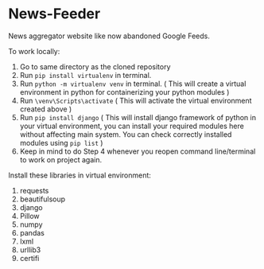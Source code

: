 # News-Feeder
News aggregator website like now abandoned Google Feeds. 

To work locally:
  1. Go to same directory as the cloned repository
  2. Run ``pip install virtualenv`` in terminal. 
  3. Run ``python -m virtualenv venv`` in terminal. ( This will create a virtual environment in python for containerizing your python modules )
  4. Run ``\venv\Scripts\activate`` ( This will activate the virtual environment created above )
  5. Run ``pip install django`` ( This will install django framework of python in your virtual environment, you can install your required modules here without affecting main system. You can check correctly installed modules using ``pip list`` )
  6. Keep in mind to do Step 4 whenever you reopen command line/terminal to work on project again.



Install these libraries in virtual environment:
  1. requests
  2. beautifulsoup
  3. django
  4. Pillow
  5. numpy
  6. pandas
  7. lxml
  8. urllib3
  9. certifi
